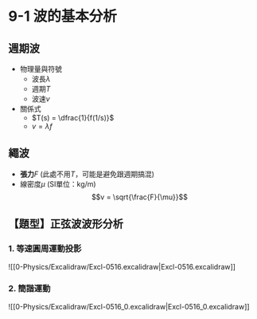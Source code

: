# 9-1 波的基本分析
## 週期波
- 物理量與符號
	- 波長$\lambda$
	- 週期$T$
	- 波速$v$
- 關係式
	- $T(s) = \dfrac{1}{f(1/s)}$
	- $v = \lambda f$
## 繩波
- **張力**$F$ (此處不用$T$，可能是避免跟週期搞混)
- 線密度$\mu$ (SI單位：kg/m)
$$v = \sqrt{\frac{F}{\mu}}$$
## 【題型】正弦波波形分析
### 1. 等速圓周運動投影
![[0-Physics/Excalidraw/Excl-0516.excalidraw|Excl-0516.excalidraw]]

### 2. 簡諧運動
![[0-Physics/Excalidraw/Excl-0516_0.excalidraw|Excl-0516_0.excalidraw]]